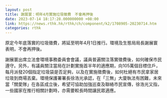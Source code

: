 ```yaml
---
layout: post
title: 謝展寰：明年4月實施垃圾徵費　不會再押後
date: 2023-07-14 18:17:28.000000000 +08:00
link: https://news.rthk.hk/rthk/ch/component/k2/1708905-20230714.htm
categories: rthk
---
```


原定今年底落實的垃圾徵費，將延至明年4月1日推行。環境及生態局局長謝展寰表明，不會再押後。

謝展寰出席立法會環境事務委員會會議，議員普遍關注落實徵費後，如何確保市民遵守。另外，有議員關注當局在計劃實施首半年的適應期，向105萬個目標住戶，每月派發20個指定垃圾袋是否足夠，以及在實施徵費後，如何杜絕有市民拿家居垃圾到商場丟棄。環境保護署署長徐浩光承認，在「三無」大廈執法有困難，未來當「關愛隊」在各區成立後，希望可協助加強巡查及聯絡市民宣傳，徐浩光又指，一些國家在推行相關計劃時，亦需要較長時間讓民眾適應。
